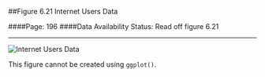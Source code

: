 ##Figure 6.21 Internet Users Data

####Page: 196
####Data Availability Status: Read off figure 6.21
***
![`Internet Users Data`](fig06-21_internet-users-data.png)

This figure cannot be created using `ggplot()`.

